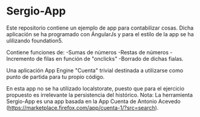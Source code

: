 # Sergio-App

Este repositorio contiene un ejemplo de app para contabilizar cosas.
Dicha aplicación se ha programado con ÁngularJs y para el estilo de la app se ha ulilizando foundation5.

Contiene funciones de:
-Sumas de números
-Restas de números
-Incremento de filas en función de "onclicks"
-Borrado de dichas fialas.

Una aplicación App Engine "Cuenta" trivial destinada a utilizarse como punto de partida para tu propio código.

En esta app no se ha utilizado localstorate, puesto que para el ejercicio propuesto es irrelevante la persistencia del histórico.
Nota: La herramienta Sergio-App es una app basada en la App Cuenta de Antonio Acevedo (https://marketplace.firefox.com/app/cuenta-1/?src=search).
